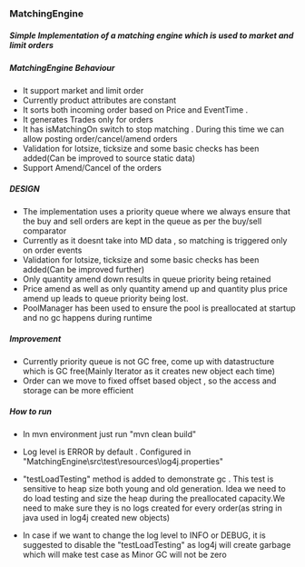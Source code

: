### MatchingEngine

##### Simple Implementation of a matching engine which is used to market and limit orders
##### MatchingEngine Behaviour 
  - It support market and limit order
  - Currently product attributes are constant
  - It sorts both incoming order based on Price and EventTime .
  - It generates Trades only for orders
  - It has isMatchingOn switch to stop matching . During this time we can allow posting order/cancel/amend orders
  - Validation for lotsize, ticksize and some basic checks has been added(Can be improved to source static data)
  - Support Amend/Cancel of the orders
  
##### DESIGN

 - The implementation uses a priority queue where we always ensure that the buy and sell orders are kept in the queue as per the buy/sell comparator
 - Currently as it doesnt take into MD data , so matching is triggered only on order events
 - Validation for lotsize, ticksize and some basic checks has been added(Can be improved further) 
 - Only quantity amend down results in queue priority being retained
 - Price amend as well as only quantity amend up and quantity plus price amend up leads to queue priority being lost.
 - PoolManager has been used to ensure the pool is preallocated at startup and no gc happens during runtime

##### Improvement
   - Currently priority queue is not GC free, come up with datastructure which is GC free(Mainly Iterator as it creates new object each time)
   - Order can we move to fixed offset based object , so the access and storage can be more efficient   
##### How to run      
   - In mvn  environment just run "mvn clean build" 
   
   - Log level is ERROR by default . Configured in "MatchingEngine\src\test\resources\log4j.properties"
   
   - "testLoadTesting" method is added to demonstrate gc . This test is sensitive to heap size both young and old generation. Idea we need to do load testing and size the heap during the preallocated capacity.We need to make sure they is no logs created for every order(as string in java used in log4j created new objects)
   
   - In case if we want to change the log level to INFO or DEBUG, it is suggested to disable the "testLoadTesting" as log4j will create garbage which will make test case as Minor GC will not be zero